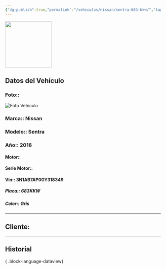 ```yaml
---
{"dg-publish":true,"permalink":"/vehiculos/nissan/sentra-683-kkw/","tags":["Nissan"]}
---
```


<img src="https://lh3.googleusercontent.com/d/137fl3TIZ0-PU8b-Pt0bsjclwHub_u78G" width="150">

## Datos del Vehículo 
### Foto:: 
<img src="https://lh3.googleusercontent.com/d/" Alt="Foto Vehiculo">

### Marca:: Nissan
### Modelo:: Sentra
### Año:: 2016
#### Motor:: 
#### Serie Motor:: 
#### Vin:: 3N1AB7AP0GY318349
##### Placa:: 683KKW
##### Color:: Gris
---

## Cliente:



---

## Historial


{ .block-language-dataview} 